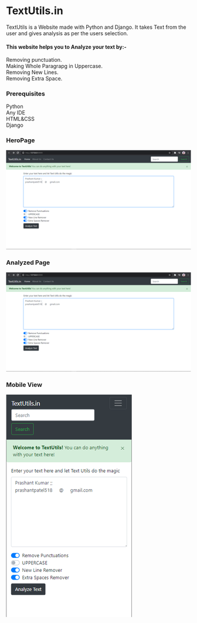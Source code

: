 <h1>TextUtils.in</h1>
TextUtils is a Website made with Python and Django. It takes Text from the user and gives analysis as per the users selection.
<h4>This website helps you to Analyze your text by:- </h4> 
Removing punctuation. <br>
Making Whole Paragrapg in Uppercase. <br>
Removing New Lines. <br>
Removing Extra Space. <br>
<h3>Prerequisites</h3> 
Python <br>
Any IDE <br>
HTML&CSS <br>
Django <br>
<h3>HeroPage</h3>



![](Images/heropage.png)



<h3>Analyzed Page</h3>



![](Images/heropage.png)




<h3>Mobile View</h3>




![](Images/mobile.png)
